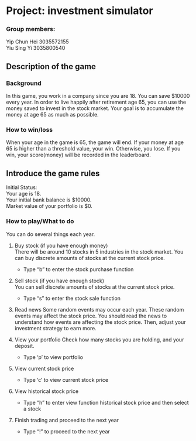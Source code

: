 # Project: investment simulator

### Group members:
Yip Chun Hei 3035572155  
Yiu Sing Yi 3035800540



## **Description of the game**

### **Background**
In this game, you work in a company since you are 18. You can save $10000 every year. In order to live happily after retirement age 65, you can use the money saved to invest in the stock market. Your goal is to accumulate the money at age 65 as much as possible.

### **How to win/loss**
When your age in the game is 65, the game will end. If your money at age 65 is higher than a threshold value, your win. Otherwise, you lose. If you win, your score(money) will be recorded in the leaderboard.

## **Introduce the game rules**
Initial Status:  
Your age is 18.  
Your initial bank balance is $10000.  
Market value of your portfolio is $0.

### **How to play/What to do**

You can do several things each year.  

1. Buy stock (if you have enough money)  
There will be around 10 stocks in 5 industries in the stock market. You can buy discrete amounts of stocks at the current stock price.
    - Type “b” to enter the stock purchase function  

2. Sell stock (if you have enough stock)  
	You can sell discrete amounts of stocks at the current stock price.
    - Type “s” to enter the stock sale function  
3. Read news
Some random events may occur each year. These random events may affect the stock price. You should read the news to understand how events are affecting the stock price. Then, adjust your investment strategy to earn more.
4. View your portfolio
Check how many stocks you are holding, and your deposit.
    - Type ‘p’ to view portfolio  
5. View current stock price
    - Type ‘c’ to view current stock price  
6. View historical stock price
    - Type “h” to enter view function historical stock price and then select a stock  
7. Finish trading and proceed to the next year
    - Type “!” to proceed to the next year
